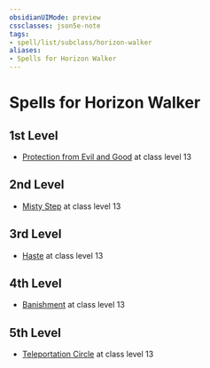 ```yaml
---
obsidianUIMode: preview
cssclasses: json5e-note
tags:
- spell/list/subclass/horizon-walker
aliases:
- Spells for Horizon Walker
---
```

# Spells for Horizon Walker

## 1st Level

- [Protection from Evil and Good](/3-Mechanics/CLI/spells/protection-from-evil-and-good-xphb.md "XPHB") at class level 13

## 2nd Level

- [Misty Step](/3-Mechanics/CLI/spells/misty-step-xphb.md "XPHB") at class level 13

## 3rd Level

- [Haste](/3-Mechanics/CLI/spells/haste-xphb.md "XPHB") at class level 13

## 4th Level

- [Banishment](/3-Mechanics/CLI/spells/banishment-xphb.md "XPHB") at class level 13

## 5th Level

- [Teleportation Circle](/3-Mechanics/CLI/spells/teleportation-circle-xphb.md "XPHB") at class level 13